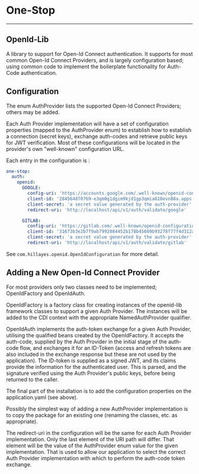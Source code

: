 
# One-Stop

---
## OpenId-Lib
A library to support for Open-Id Connect authentication.
It supports for most common Open-Id Connect Providers, and is largely
configuration based; using common code to implement the boilerplate
functionality for Auth-Code authentication.

## Configuration
The enum AuthProvider lists the supported Open-Id Connect Providers;
others may be added.

Each Auth Provider implementation will have a set of configuration
properties (mapped to the AuthProvider enum) to establish how to establish
a connection (secret keys), exchange auth-codes and retrieve public keys
for JWT verification. Most of these configurations will be located in
the provider's own "well-known" configuration URL.

Each entry in the configuration is :
```yaml
one-stop:
  auth:
    openid:
      GOOGLE:
        config-uri: 'https://accounts.google.com/.well-known/openid-configuration'
        client-id: '284564870769-e3qm0g1dgim9kjd1gp3qmia610evn88a.apps.googleusercontent.com'
        client-secret: 'a secret value generated by the auth-provider'
        redirect-uri: 'http://localhost/api/v1/auth/validate/google'

      GITLAB:
        config-uri: 'https://gitlab.com/.well-known/openid-configuration'
        client-id: '31673b3e2b7f9ab7992084452b178b45609b93278f77f4d312ad1cf6d246b981'
        client-secret: 'a secret value generated by the auth-provider'
        redirect-uri: 'http://localhost/api/v1/auth/validate/gitlab'
```
See `com.hillayes.openid.OpenIdConfiguration` for more detail.

## Adding a New Open-Id Connect Provider
For most providers only two classes need to be implemented; OpenIdFactory
and OpenIdAuth.

OpenIdFactory is a factory class for creating instances of the
openid-lib framework classes to support a given Auth Provider.
The instances will be added to the CDI context with the appropriate
NamedAuthProvider qualifier.

OpenIdAuth implements the auth-token exchange for a given Auth
Provider, utilising the qualified beans created by the OpenIdFactory.
It accepts the auth-code, supplied by the Auth Provider in the initial
stage of the auth-code flow, and exchanges it for an ID-Token (access and
refresh tokens are also included in the exchange response but these are
not used by the application). The ID-token is supplied as a signed JWT,
and its claims provide the information for the authenticated user.
This is parsed, and the signature verified using the Auth Provider's
public keys, before being returned to the caller.

The final part of the installation is to add the configuration
properties on the application.yaml (see above).

Possibly the simplest way of adding a new AuthProvider implementation
is to copy the package for an existing one (renaming the classes, etc.
as appropriate).

The redirect-uri in the configuration will be the same for each
Auth Provider implementation. Only the last element of the URI path
will differ. That element will be the value of the AuthProvider enum
value for the given implementation. That is used to allow our application
to select the correct Auth Provider implementation with which to
perform the auth-code token exchange.
